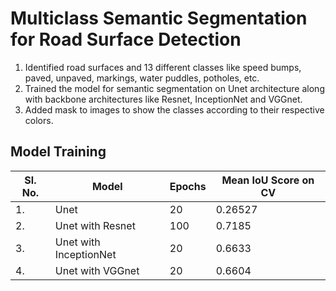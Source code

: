 # Multiclass Semantic Segmentation for Road Surface Detection

1. Identified road surfaces and 13 different classes like speed bumps, paved, unpaved, markings, water puddles, potholes, etc.
2. Trained the model for semantic segmentation on Unet architecture along with backbone architectures like Resnet, InceptionNet and VGGnet.
3. Added mask to images to show the classes according to their respective colors.

## Model Training
|Sl. No.| Model| Epochs| Mean IoU Score on CV|
|-|-|-|-|
|1.|Unet|20|0.26527|
|2.|Unet with Resnet|100|0.7185|
|3.|Unet with InceptionNet|20|0.6633|
|4.|Unet with VGGnet|20|0.6604|
